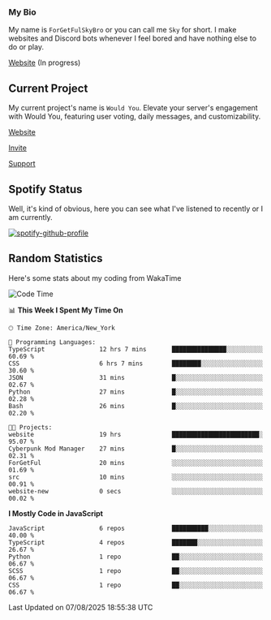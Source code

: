 ### My Bio 

My name is `ForGetFulSkyBro` or you can call me `Sky` for short. I make websites and Discord bots whenever I feel bored and have nothing else to do or play.

[Website](https://forgetful.vercel.app) (In progress)

## Current Project

My current project's name is `Would You`. Elevate your server's engagement with Would You, featuring user voting, daily messages, and customizability.

[Website](https://wouldyoubot.gg)

[Invite](https://wouldyoubot.gg/invite)

[Support](https://wouldyoubot.gg/discord)

## Spotify Status

Well, it's kind of obvious, here you can see what I've listened to recently or I am currently.

[![spotify-github-profile](https://spotify-github-profile.kittinanx.com/api/view?uid=8fw8wluifdebs12yo4k3j0h6c&cover_image=true&theme=novatorem&show_offline=false&background_color=121212&interchange=false&bar_color=53b14f&bar_color_cover=false)](https://github.com/kittinan/spotify-github-profile)


## Random Statistics

Here's some stats about my coding from WakaTime

<!--START_SECTION:waka-->
![Code Time](http://img.shields.io/badge/Code%20Time-1%2C518%20hrs%2040%20mins-blue)

📊 **This Week I Spent My Time On** 

```text
🕑︎ Time Zone: America/New_York

💬 Programming Languages: 
TypeScript               12 hrs 7 mins       ███████████████░░░░░░░░░░   60.69 % 
CSS                      6 hrs 7 mins        ████████░░░░░░░░░░░░░░░░░   30.60 % 
JSON                     31 mins             █░░░░░░░░░░░░░░░░░░░░░░░░   02.67 % 
Python                   27 mins             █░░░░░░░░░░░░░░░░░░░░░░░░   02.28 % 
Bash                     26 mins             █░░░░░░░░░░░░░░░░░░░░░░░░   02.20 % 

🐱‍💻 Projects: 
website                  19 hrs              ████████████████████████░   95.07 % 
Cyberpunk Mod Manager    27 mins             █░░░░░░░░░░░░░░░░░░░░░░░░   02.31 % 
ForGetFul                20 mins             ░░░░░░░░░░░░░░░░░░░░░░░░░   01.69 % 
src                      10 mins             ░░░░░░░░░░░░░░░░░░░░░░░░░   00.91 % 
website-new              0 secs              ░░░░░░░░░░░░░░░░░░░░░░░░░   00.02 % 
```

**I Mostly Code in JavaScript** 

```text
JavaScript               6 repos             ██████████░░░░░░░░░░░░░░░   40.00 % 
TypeScript               4 repos             ███████░░░░░░░░░░░░░░░░░░   26.67 % 
Python                   1 repo              ██░░░░░░░░░░░░░░░░░░░░░░░   06.67 % 
SCSS                     1 repo              ██░░░░░░░░░░░░░░░░░░░░░░░   06.67 % 
CSS                      1 repo              ██░░░░░░░░░░░░░░░░░░░░░░░   06.67 % 
```




 Last Updated on 07/08/2025 18:55:38 UTC
<!--END_SECTION:waka-->
